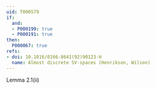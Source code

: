 ```yaml
---
uid: T000579
if:
  and:
  - P000199: true
  - P000191: true
then:
  P000067: true
refs:
- doi: 10.1016/0166-8641(92)90123-H
  name: Almost discrete SV-spaces (Henrikson, Wilson)
---
```

Lemma 2.1(ii)
